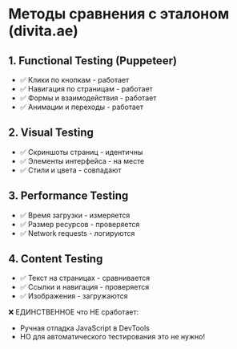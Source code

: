 # Методы сравнения с эталоном (divita.ae)

## 1. Functional Testing (Puppeteer)
- ✅ Клики по кнопкам - работает
- ✅ Навигация по страницам - работает  
- ✅ Формы и взаимодействия - работает
- ✅ Анимации и переходы - работает

## 2. Visual Testing
- ✅ Скриншоты страниц - идентичны
- ✅ Элементы интерфейса - на месте
- ✅ Стили и цвета - совпадают

## 3. Performance Testing  
- ✅ Время загрузки - измеряется
- ✅ Размер ресурсов - проверяется
- ✅ Network requests - логируются

## 4. Content Testing
- ✅ Текст на страницах - сравнивается
- ✅ Ссылки и навигация - проверяется
- ✅ Изображения - загружаются

❌ ЕДИНСТВЕННОЕ что НЕ сработает:
- Ручная отладка JavaScript в DevTools
- НО для автоматического тестирования это не нужно!
